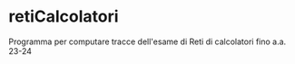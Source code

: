 # retiCalcolatori
 Programma per computare tracce dell'esame di Reti di calcolatori fino a.a. 23-24
